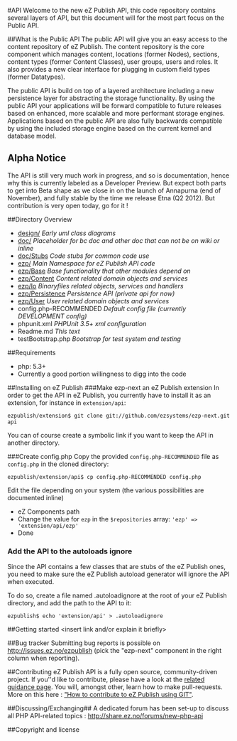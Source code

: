 #API
Welcome to the new eZ Publish API, this code repository contains several layers of API, but this document will for the most part focus on the Public API.

##What is the Public API
The public API will give you an easy access to the content repository of eZ Publish. The content repository is the core component which manages content, locations (former Nodes), sections, content types (former Content Classes), user groups, users and roles. It also provides a new clear interface for plugging in custom field types (former Datatypes).

The public API is build on top of a layered architecture including a new persistence layer for abstracting the storage functionality. By using the public API your applications will be forward compatible to future releases based on enhanced, more scalable and more performant storage engines. Applications based on the public API are also fully backwards compatible by using the included storage engine based on the current kernel and database model.

## Alpha Notice
The API is still very much work in progress, and so is documentation, hence why this is currently labeled as a Developer Preview. But expect both parts to get into Beta shape as we close in on the launch of Annapurna (end of November), and fully stable by the time we release Etna (Q2 2012). But contribution is very open today, go for it !

##Directory Overview
* [design/](/ezsystems/ezp-next/tree/master/design/)	 *Early uml class diagrams*
* [doc/](/ezsystems/ezp-next/tree/master/doc/)  *Placeholder for bc doc and other doc that can not be on wiki or inline*
* [doc/Stubs](/ezsystems/ezp-next/tree/master/doc/Stubs/)  *Code stubs for common code use*
* [ezp/](/ezsystems/ezp-next/tree/master/ezp/)  *Main Namespace for eZ Publish API code*
* [ezp/Base](/ezsystems/ezp-next/tree/master/ezp/Base/)  *Base functionality that other modules depend on*
* [ezp/Content](/ezsystems/ezp-next/tree/master/ezp/Content/)  *Content related domain objects and services*
* [ezp/Io](/ezsystems/ezp-next/tree/master/ezp/Io/)  *Binaryfiles related objects, services and handlers*
* [ezp/Persistence](/ezsystems/ezp-next/tree/master/ezp/Persistence/)  *Persistence API (private api for now)*
* [ezp/User](/ezsystems/ezp-next/tree/master/ezp/User/)  *User related domain objects and services*
* config.php-RECOMMENDED  *Default config file (currently DEVELOPMENT config)*
* phpunit.xml  *PHPUnit 3.5+ xml configuration*
* Readme.md  *This text*
* testBootstrap.php  *Bootstrap for test system and testing*

##Requirements
* php: 5.3+
* Currently a good portion willingness to digg into the code

##Installing on eZ Publish
###Make ezp-next an eZ Publish extension
In order to get the API in eZ Publish, you currently have to install it as an extension, for instance in `extension/api`:

	ezpublish/extension$ git clone git://github.com/ezsystems/ezp-next.git api

You can of course create a symbolic link if you want to keep the API in another directory.

###Create config.php
Copy the provided `config.php-RECOMMENDED` file as `config.php` in the cloned directory:

	ezpublish/extension/api$ cp config.php-RECOMMENDED config.php

Edit the file depending on your system (the various possibilities are documented inline)

* eZ Components path
* Change the value for `ezp` in the `$repositories` array:
  `'ezp' => 'extension/api/ezp'`
* Done

### Add the API to the autoloads ignore
Since the API contains a few classes that are stubs of the eZ Publish ones, you  need to make sure the eZ Publish autoload generator
will ignore the API when executed.

To do so, create a file named .autoloadignore at the root of your eZ Publish directory, and add the path to the API to it:

	ezpublish$ echo 'extension/api' > .autoloadignore

##Getting started
<insert link and/or explain it briefly>

##Bug tracker
Submitting bug reports is possible on http://issues.ez.no/ezpublish (pick the "ezp-next" component in the right column when reporting).

##Contributing
eZ Publish API is a fully open source, community-driven project. If you''d like to contribute, please have a look at the [related guidance page](http://share.ez.no/get-involved/develop). You will, amongst other, learn how to make pull-requests. More on this here : ["How to contribute to eZ Publish using GIT"](http://share.ez.no/learn/ez-publish/how-to-contribute-to-ez-publish-using-git).

##Discussing/Exchanging##
A dedicated forum has been set-up to discuss all PHP API-related topics : http://share.ez.no/forums/new-php-api

##Copyright and license
<insert>

